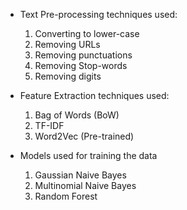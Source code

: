 * Text Pre-processing techniques used:
  1. Converting to lower-case
  2. Removing URLs
  3. Removing punctuations
  4. Removing Stop-words
  5. Removing digits

* Feature Extraction techniques used:
  1. Bag of Words (BoW)
  2. TF-IDF
  3. Word2Vec (Pre-trained)

* Models used for training the data
  1. Gaussian Naive Bayes
  2. Multinomial Naive Bayes
  3. Random Forest 

